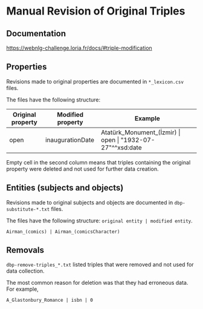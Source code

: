 # Manual Revision of Original Triples

## Documentation

<https://webnlg-challenge.loria.fr/docs/#triple-modification>

## Properties

Revisions made to original properties are documented in `*_lexicon.csv` files.

The files have the following structure:

| Original property | Modified property | Example                                                    |
| ----------------- |-------------------| -----------------------------------------------------------|
| open              | inaugurationDate  | Atatürk_Monument_(İzmir) \| open \| "1932-07-27"^^xsd:date |


Empty cell in the second column means that triples containing the original property were deleted and not used for further data creation.


## Entities (subjects and objects)

Revisions made to original subjects and objects are documented in `dbp-substitute-*.txt` files.

The files have the following structure: `original entity | modified entity`.

```
Airman_(comics) | Airman_(comicsCharacter)
```

## Removals

`dbp-remove-triples_*.txt` listed triples that were removed and not used for data collection.

The most common reason for deletion was that they had erroneous data. For example,

```
A_Glastonbury_Romance | isbn | 0
```
